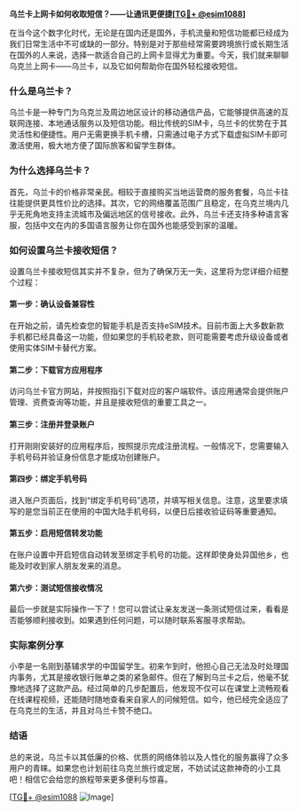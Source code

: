 **乌兰卡上网卡如何收取短信？——让通讯更便捷[[TG💪+ @esim1088](https://t.me/s/esim1088)]**

在当今这个数字化时代，无论是在国内还是国外，手机流量和短信功能都已经成为我们日常生活中不可或缺的一部分。特别是对于那些经常需要跨境旅行或长期生活在国外的人来说，选择一款适合自己的上网卡显得尤为重要。今天，我们就来聊聊乌克兰上网卡——乌兰卡，以及它如何帮助你在国外轻松接收短信。

### 什么是乌兰卡？

乌兰卡是一种专门为乌克兰及周边地区设计的移动通信产品，它能够提供高速的互联网连接、本地通话服务以及短信功能。相比传统的SIM卡，乌兰卡的优势在于其灵活性和便捷性。用户无需更换手机卡槽，只需通过电子方式下载虚拟SIM卡即可激活使用，极大地方便了国际旅客和留学生群体。

### 为什么选择乌兰卡？

首先，乌兰卡的价格非常亲民。相较于直接购买当地运营商的服务套餐，乌兰卡往往能提供更具性价比的选择。其次，它的网络覆盖范围广且稳定，在乌克兰境内几乎无死角地支持主流城市及偏远地区的信号接收。此外，乌兰卡还支持多种语言客服，包括中文在内的多国语言服务让你在国外也能感受到家的温暖。

### 如何设置乌兰卡接收短信？

设置乌兰卡接收短信其实并不复杂，但为了确保万无一失，这里将为您详细介绍整个过程：

#### 第一步：确认设备兼容性
在开始之前，请先检查您的智能手机是否支持eSIM技术。目前市面上大多数新款手机都已经具备这一功能，但如果您的手机较老款，则可能需要考虑升级设备或者使用实体SIM卡替代方案。

#### 第二步：下载官方应用程序
访问乌兰卡官方网站，并按照指引下载对应的客户端软件。该应用通常会提供账户管理、资费查询等功能，并且是接收短信的重要工具之一。

#### 第三步：注册并登录账户
打开刚刚安装好的应用程序后，按照提示完成注册流程。一般情况下，您需要输入手机号码并验证身份信息才能成功创建账户。

#### 第四步：绑定手机号码
进入账户页面后，找到“绑定手机号码”选项，并填写相关信息。注意，这里要求填写的是您当前正在使用的中国大陆手机号码，以便日后接收验证码等重要通知。

#### 第五步：启用短信转发功能
在账户设置中开启短信自动转发至绑定手机号的功能。这样即使身处异国他乡，也能及时收到家人朋友发来的消息。

#### 第六步：测试短信接收情况
最后一步就是实际操作一下了！您可以尝试让亲友发送一条测试短信过来，看看是否能够顺利接收到。如果遇到任何问题，可以随时联系客服寻求帮助。

### 实际案例分享

小李是一名刚到基辅求学的中国留学生。初来乍到时，他担心自己无法及时处理国内事务，尤其是接收银行账单之类的紧急邮件。但在了解到乌兰卡之后，他毫不犹豫地选择了这款产品。经过简单的几步配置后，他发现不仅可以在课堂上流畅观看在线课程视频，还能随时随地查看来自家人的问候短信。如今，他已经完全适应了在乌克兰的生活，并且对乌兰卡赞不绝口。

### 结语

总的来说，乌兰卡以其低廉的价格、优质的网络体验以及人性化的服务赢得了众多用户的青睐。如果您也计划前往乌克兰旅行或定居，不妨试试这款神奇的小工具吧！相信它会给您的旅程带来更多便利与惊喜。

[[TG💪+ @esim1088](https://t.me/s/esim1088) ![Image](https://i.postimg.cc/4NQfJmqS/Snipaste-2025-05-13-00-14-12.png)]